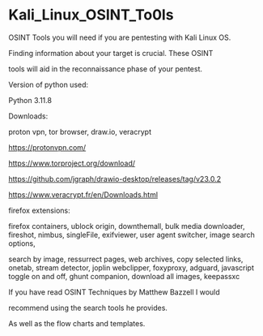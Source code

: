 # Kali_Linux_OSINT_To0ls

OSINT Tools you will need if you are pentesting with Kali Linux OS.

Finding information about your target is crucial. These OSINT 

tools will aid in the reconnaissance phase of your pentest.

Version of python used:

Python 3.11.8

Downloads:

proton vpn, tor browser, draw.io, veracrypt

https://protonvpn.com/

https://www.torproject.org/download/

https://github.com/jgraph/drawio-desktop/releases/tag/v23.0.2

https://www.veracrypt.fr/en/Downloads.html

firefox extensions:

firefox containers, ublock origin, downthemall, bulk media downloader, fireshot, nimbus, singleFile, exifviewer, user agent switcher, image search options,

search by image, ressurrect pages, web archives, copy selected links, onetab, stream detector, joplin webclipper, foxyproxy, adguard, javascript toggle on and off, ghunt companion, download all images, keepassxc


If you have read OSINT Techniques by Matthew Bazzell I would 

recommend using the search tools he provides.

As well as the flow charts and templates.
